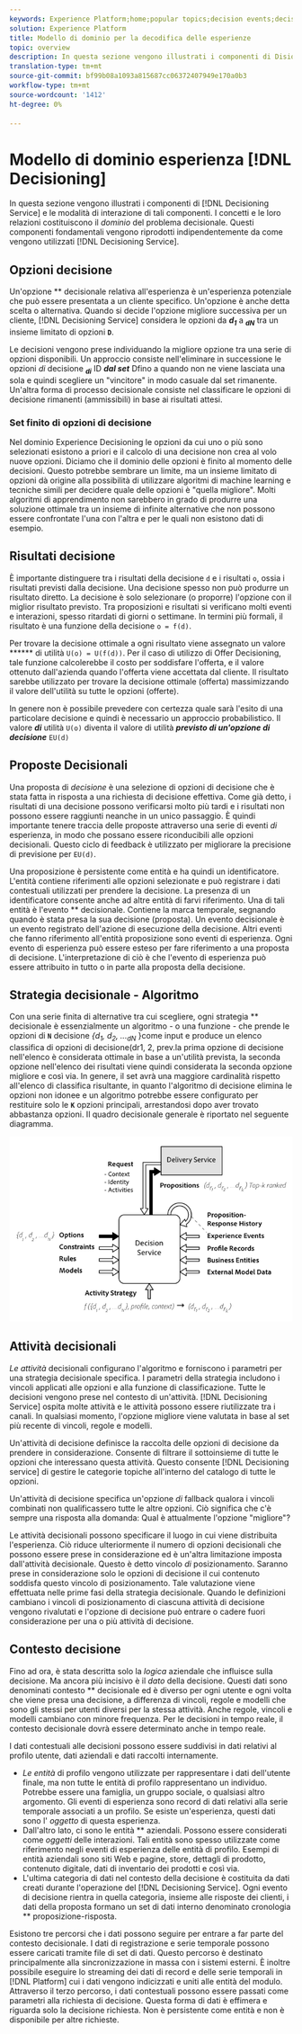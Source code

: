 ```yaml
---
keywords: Experience Platform;home;popular topics;decision events;decision event;Decision events
solution: Experience Platform
title: Modello di dominio per la decodifica delle esperienze
topic: overview
description: In questa sezione vengono illustrati i componenti di Disioning Service e le modalità di interazione di tali componenti. I concetti e le loro relazioni formano il *Dominio* del problema decisionale. Questi componenti fondamentali vengono attivati indipendentemente da come si utilizza il servizio di gestione delle decisioni].
translation-type: tm+mt
source-git-commit: bf99b08a1093a815687cc06372407949e170a0b3
workflow-type: tm+mt
source-wordcount: '1412'
ht-degree: 0%

---
```



# Modello di dominio esperienza [!DNL Decisioning]

In questa sezione vengono illustrati i componenti di [!DNL Decisioning Service] e le modalità di interazione di tali componenti. I concetti e le loro relazioni costituiscono il *dominio* del problema decisionale. Questi componenti fondamentali vengono riprodotti indipendentemente da come vengono utilizzati [!DNL Decisioning Service].

## Opzioni decisione

Un&#39;opzione ** decisionale relativa all&#39;esperienza è un&#39;esperienza potenziale che può essere presentata a un cliente specifico. Un&#39;opzione è anche detta scelta o alternativa. Quando si decide l&#39;opzione migliore successiva per un cliente, [!DNL Decisioning Service] considera le opzioni da ***d<sub>1</sub>*** a ***<sub>dN</sub>*** tra un insieme limitato di opzioni **`D`**.

Le decisioni vengono prese individuando la migliore opzione tra una serie di opzioni disponibili. Un approccio consiste nell&#39;eliminare in successione le opzioni *di* decisione ***<sub>di</sub>*** ID ***dal set*** Dfino a quando non ne viene lasciata una sola e quindi scegliere un &quot;vincitore&quot; in modo casuale dal set rimanente. Un&#39;altra forma di processo decisionale consiste nel classificare le opzioni di decisione rimanenti (ammissibili) in base ai risultati attesi.

### Set finito di opzioni di decisione

Nel dominio Experience Decisioning le opzioni da cui uno o più sono selezionati esistono a priori e il calcolo di una decisione non crea al volo nuove opzioni. Diciamo che il dominio delle opzioni è finito al momento delle decisioni. Questo potrebbe sembrare un limite, ma un insieme limitato di opzioni dà origine alla possibilità di utilizzare algoritmi di machine learning e tecniche simili per decidere quale delle opzioni è &quot;quella migliore&quot;. Molti algoritmi di apprendimento non sarebbero in grado di produrre una soluzione ottimale tra un insieme di infinite alternative che non possono essere confrontate l&#39;una con l&#39;altra e per le quali non esistono dati di esempio.

## Risultati decisione

È importante distinguere tra i risultati della decisione `d` e i risultati `o`, ossia i risultati previsti dalla decisione. Una decisione spesso non può produrre un risultato diretto. La decisione è solo selezionare (o proporre) l&#39;opzione con il miglior risultato previsto. Tra proposizioni e risultati si verificano molti eventi e interazioni, spesso ritardati di giorni o settimane. In termini più formali, il risultato è una funzione della decisione `o = f(d)`.

Per trovare la decisione ottimale a ogni risultato viene assegnato un valore ****** di utilità `U(o) = U(f(d))`.
Per il caso di utilizzo di Offer Decisioning, tale funzione calcolerebbe il costo per soddisfare l&#39;offerta, e il valore ottenuto dall&#39;azienda quando l&#39;offerta viene accettata dal cliente. Il risultato sarebbe utilizzato per trovare la decisione ottimale (offerta) massimizzando il valore dell&#39;utilità su tutte le opzioni (offerte).

In genere non è possibile prevedere con certezza quale sarà l&#39;esito di una particolare decisione e quindi è necessario un approccio probabilistico. Il valore ***di*** utilità `U(o)` diventa il valore di utilità ***previsto di un&#39;opzione di decisione*** `EU(d)`

## Proposte Decisionali

Una proposta di *decisione* è una selezione di opzioni di decisione che è stata fatta in risposta a una richiesta di decisione effettiva. Come già detto, i risultati di una decisione possono verificarsi molto più tardi e i risultati non possono essere raggiunti neanche in un unico passaggio. È quindi importante tenere traccia delle proposte attraverso una serie di eventi *di* esperienza, in modo che possano essere riconducibili alle opzioni decisionali. Questo ciclo di feedback è utilizzato per migliorare la precisione di previsione per `EU(d)`.

Una proposizione è persistente come entità e ha quindi un identificatore. L&#39;entità contiene riferimenti alle opzioni selezionate e può registrare i dati contestuali utilizzati per prendere la decisione. La presenza di un identificatore consente anche ad altre entità di farvi riferimento. Una di tali entità è l&#39;evento ** decisionale. Contiene la marca temporale, segnando quando è stata presa la sua decisione (proposta). Un evento decisionale è un evento registrato dell&#39;azione di esecuzione della decisione. Altri eventi che fanno riferimento all&#39;entità proposizione sono eventi di esperienza. Ogni evento di esperienza può essere esteso per fare riferimento a una proposta di decisione. L&#39;interpretazione di ciò è che l&#39;evento di esperienza può essere attribuito in tutto o in parte alla proposta della decisione.

## Strategia decisionale - Algoritmo

Con una serie finita di alternative tra cui scegliere, ogni strategia ** decisionale è essenzialmente un algoritmo - o una funzione - che prende le opzioni di **`N`** decisione *{d<sub>1</sub>, d<sub>2</sub>, ...<sub>dN</sub>* *<sub></sub><sub></sub><sub></sub>* }come input e produce un elenco classifica di opzioni di decisione(dr1, 2, prev.la prima opzione di decisione nell&#39;elenco è considerata ottimale in base a un&#39;utilità prevista, la seconda opzione nell&#39;elenco dei risultati viene quindi considerata la seconda opzione migliore e così via. In genere, il set avrà una maggiore cardinalità rispetto all&#39;elenco di classifica risultante, in quanto l&#39;algoritmo di decisione elimina le opzioni non idonee e un algoritmo potrebbe essere configurato per restituire solo le **`K`** opzioni principali, arrestandosi dopo aver trovato abbastanza opzioni.
Il quadro decisionale generale è riportato nel seguente diagramma.

![Fig. 1](./images/decisioning-optimization.png)

## Attività decisionali

*Le attività* decisionali configurano l&#39;algoritmo e forniscono i parametri per una strategia decisionale specifica. I parametri della strategia includono i vincoli applicati alle opzioni e alla funzione di classificazione. Tutte le decisioni vengono prese nel contesto di un&#39;attività. [!DNL Decisioning Service] ospita molte attività e le attività possono essere riutilizzate tra i canali. In qualsiasi momento, l&#39;opzione migliore viene valutata in base al set più recente di vincoli, regole e modelli.

Un&#39;attività di decisione definisce la raccolta delle opzioni di decisione da prendere in considerazione. Consente di filtrare il sottoinsieme di tutte le opzioni che interessano questa attività. Questo consente [!DNL Decisioning service] di gestire le categorie topiche all&#39;interno del catalogo di tutte le opzioni.

Un&#39;attività di decisione specifica un&#39;opzione *di* fallback qualora i vincoli combinati non qualificassero tutte le altre opzioni. Ciò significa che c&#39;è sempre una risposta alla domanda: Qual è attualmente l&#39;opzione &quot;migliore&quot;?

Le attività decisionali possono specificare il luogo in cui viene distribuita l&#39;esperienza. Ciò riduce ulteriormente il numero di opzioni decisionali che possono essere prese in considerazione ed è un&#39;altra limitazione imposta dall&#39;attività decisionale. Questo è detto vincolo *di* posizionamento. Saranno prese in considerazione solo le opzioni di decisione il cui contenuto soddisfa questo vincolo di posizionamento. Tale valutazione viene effettuata nelle prime fasi della strategia decisionale. Quando le definizioni cambiano i vincoli di posizionamento di ciascuna attività di decisione vengono rivalutati e l&#39;opzione di decisione può entrare o cadere fuori considerazione per una o più attività di decisione.

## Contesto decisione

Fino ad ora, è stata descritta solo la *logica* aziendale che influisce sulla decisione. Ma ancora più incisivo è il *dato* della decisione. Questi dati sono denominati contesto ** decisionale ed è diverso per ogni utente e ogni volta che viene presa una decisione, a differenza di vincoli, regole e modelli che sono gli stessi per utenti diversi per la stessa attività. Anche regole, vincoli e modelli cambiano con minore frequenza. Per le decisioni in tempo reale, il contesto decisionale dovrà essere determinato anche in tempo reale.

I dati contestuali alle decisioni possono essere suddivisi in dati relativi al profilo utente, dati aziendali e dati raccolti internamente.

- *Le entità* di profilo vengono utilizzate per rappresentare i dati dell&#39;utente finale, ma non tutte le entità di profilo rappresentano un individuo. Potrebbe essere una famiglia, un gruppo sociale, o qualsiasi altro argomento. Gli eventi di esperienza sono record di dati relativi alla serie temporale associati a un profilo. Se esiste un&#39;esperienza, questi dati sono l&#39; *oggetto* di questa esperienza.
- Dall&#39;altro lato, ci sono le entità ** aziendali. Possono essere considerati come *oggetti* delle interazioni. Tali entità sono spesso utilizzate come riferimento negli eventi di esperienza delle entità di profilo. Esempi di entità aziendali sono siti Web e pagine, store, dettagli di prodotto, contenuto digitale, dati di inventario dei prodotti e così via.
- L&#39;ultima categoria di dati nel contesto della decisione è costituita da dati creati durante l&#39;operazione del [!DNL Decisioning Service]. Ogni evento di decisione rientra in quella categoria, insieme alle risposte dei clienti, i dati della proposta formano un set di dati interno denominato cronologia ** proposizione-risposta.

Esistono tre percorsi che i dati possono seguire per entrare a far parte del contesto decisionale. I dati di registrazione e serie temporale possono essere caricati tramite file di set di dati. Questo percorso è destinato principalmente alla sincronizzazione in massa con i sistemi esterni. È inoltre possibile eseguire lo streaming dei dati di record e delle serie temporali in [!DNL Platform] cui i dati vengono indicizzati e uniti alle entità del modulo. Attraverso il terzo percorso, i dati contestuali possono essere passati come parametri alla richiesta di decisione. Questa forma di dati è effimera e riguarda solo la decisione richiesta. Non è persistente come entità e non è disponibile per altre richieste.
